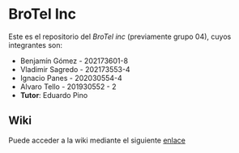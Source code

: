 # BroTel Inc

Este es el repositorio del *BroTel inc* (previamente grupo 04), cuyos integrantes son:

* Benjamín Gómez - 202173601-8
* Vladimir Sagredo - 202173553-4
* Ignacio Panes - 202030554-4
* Alvaro Tello - 201930552 - 2
* **Tutor**: Eduardo Pino

## Wiki

Puede acceder a la wiki mediante el siguiente [enlace](https://github.com/yoelvladi/BroTel-Inc--Proyecto-Ing-Software/wiki)

